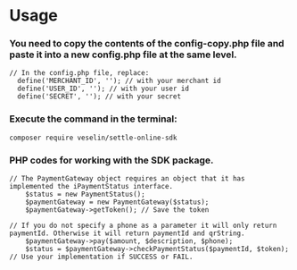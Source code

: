 # Usage

### You need to copy the contents of the config-copy.php file and paste it into a new config.php file at the same level.
```
// In the config.php file, replace: 
  define('MERCHANT_ID', ''); // with your merchant id
  define('USER_ID', ''); // with your user id
  define('SECRET', ''); // with your secret
```
### Execute the command in the terminal:
`composer require veselin/settle-online-sdk`

### PHP codes for working with the SDK package.
```
// The PaymentGateway object requires an object that it has implemented the iPaymentStatus interface.
    $status = new PaymentStatus();
    $paymentGateway = new PaymentGateway($status);
    $paymentGateway->getToken(); // Save the token
``` 
```
// If you do not specify a phone as a parameter it will only return paymentId. Otherwise it will return paymentId and qrString.
    $paymentGateway->pay($amount, $description, $phone);
    $status = $paymentGateway->checkPaymentStatus($paymentId, $token); // Use your implementation if SUCCESS or FAIL. 
```
